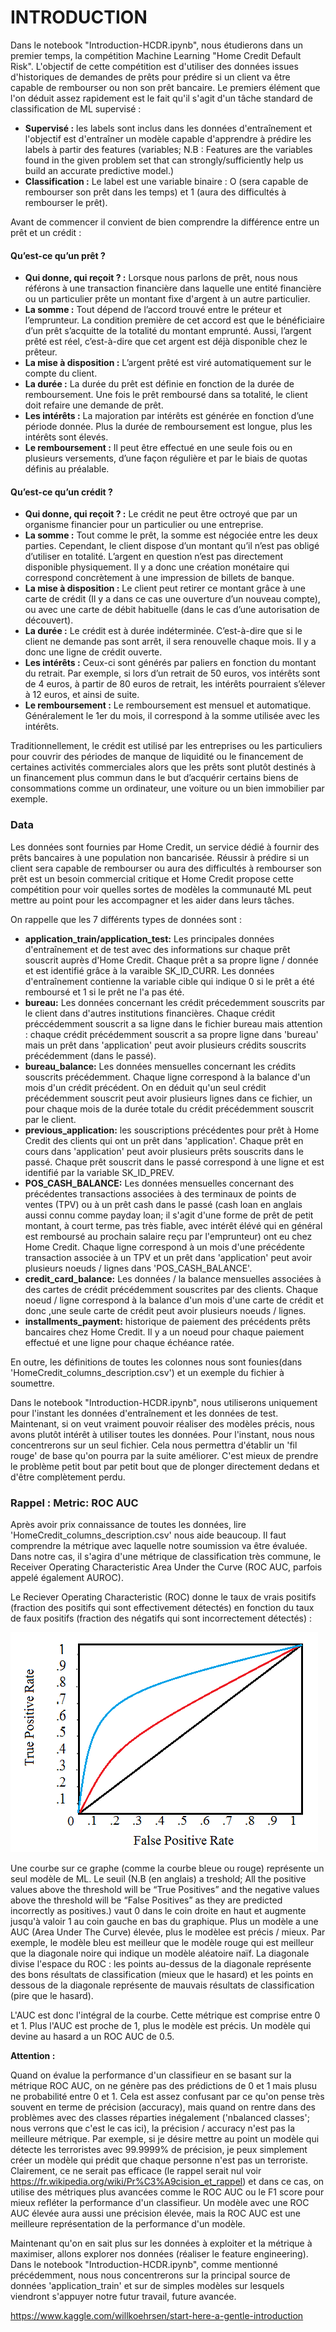# INTRODUCTION

Dans le notebook "Introduction-HCDR.ipynb", nous étudierons dans un premier temps, la compétition Machine Learning "Home Credit Default Risk". L'objectif de cette compétition est d'utiliser des données issues d'historiques de demandes de prêts pour prédire si un client va être capable de rembourser ou non son prêt bancaire. Le premiers élément que l'on déduit assez rapidement est le fait qu'il s'agit d'un tâche standard de classification de ML supervisé :
* **Supervisé :** les labels sont inclus dans les données d'entraînement et l'objectif est d'entraîner un modèle capable d'apprendre à prédire les labels à partir des features (variables; N.B : Features are the variables found in the given problem set that can strongly/sufficiently help us build an accurate predictive model.)
* **Classification :** Le label est une variable binaire : O (sera capable de rembourser son prêt dans les temps) et 1 (aura des difficultés à rembourser le prêt).

Avant de commencer il convient de bien comprendre la différence entre un prêt et un crédit :
#### Qu’est-ce qu’un prêt ?
* **Qui donne, qui reçoit ? :** Lorsque nous parlons de prêt, nous nous référons à une transaction financière dans laquelle une entité financière ou un particulier prête un montant fixe d'argent à un autre particulier.
* **La somme :** Tout dépend de l’accord trouvé entre le préteur et l’emprunteur. La condition première de cet accord est que le bénéficiaire d’un prêt s’acquitte de la totalité du montant emprunté. Aussi, l’argent prêté est réel, c’est-à-dire que cet argent est déjà disponible chez le prêteur.
* **La mise à disposition :** L’argent prêté est viré automatiquement sur le compte du client.
* **La durée :** La durée du prêt est définie en fonction de la durée de remboursement. Une fois le prêt remboursé dans sa totalité, le client doit refaire une demande de prêt.
* **Les intérêts :** La majoration par intérêts est générée en fonction d’une période donnée. Plus la durée de remboursement est longue, plus les intérêts sont élevés.
* **Le remboursement :** Il peut être effectué en une seule fois ou en plusieurs versements, d’une façon régulière et par le biais de quotas définis au préalable.
#### Qu’est-ce qu’un crédit ?
* **Qui donne, qui reçoit ? :** Le crédit ne peut être octroyé que par un organisme financier pour un particulier ou une entreprise.
* **La somme :** Tout comme le prêt, la somme est négociée entre les deux parties. Cependant, le client dispose d’un montant qu’il n’est pas obligé d’utiliser en totalité. L’argent en question n’est pas directement disponible physiquement. Il y a donc une création monétaire qui correspond concrètement à une impression de billets de banque.
* **La mise à disposition :** Le client peut retirer ce montant grâce à une carte de crédit (Il y a dans ce cas une ouverture d’un nouveau compte), ou avec une carte de débit habituelle (dans le cas d’une autorisation de découvert).
* **La durée :** Le crédit est à durée indéterminée. C’est-à-dire que si le client ne demande pas sont arrêt, il sera renouvelle chaque mois. Il y a donc une ligne de crédit ouverte.
* **Les intérêts :** Ceux-ci sont générés par paliers en fonction du montant du retrait. Par exemple, si lors d’un retrait de 50 euros, vos intérêts sont de 4 euros, à partir de 80 euros de retrait, les intérêts pourraient s’élever à 12 euros, et ainsi de suite.
* **Le remboursement :** Le remboursement est mensuel et automatique. Généralement le 1er du mois, il correspond à la somme utilisée avec les intérêts.

Traditionnellement, le crédit est utilisé par les entreprises ou les particuliers pour couvrir des périodes de manque de liquidité ou le financement de certaines activités commerciales alors que les prêts sont plutôt destinés à un financement plus commun dans le but d’acquérir certains biens de consommations comme un ordinateur, une voiture ou un bien immobilier par exemple.

### Data

Les données sont fournies par Home Credit, un service dédié à fournir des prêts bancaires à une population non bancarisée. Réussir à prédire si un client sera capable de rembourser ou aura des difficultés à rembourser son prêt est un besoin commercial critique et Home Credit propose cette compétition pour voir quelles sortes de modèles la communauté ML peut mettre au point pour les accompagner et les aider dans leurs tâches.

On rappelle que les 7 différents types de données sont :

* **application_train/application_test:** Les principales données d'entraînement et de test avec des informations sur chaque prêt souscrit auprès d'Home Credit. Chaque prêt a sa propre ligne / donnée et est identifié grâce à la varaible SK_ID_CURR. Les données d'entraînement contienne la variable cible qui indique 0 si le prêt a été remboursé et 1 si le prêt ne l'a pas été.
* **bureau:** Les données concernant les crédit précedemment souscrits par le client dans d'autres institutions financières. Chaque crédit préccédemment souscrit a sa ligne dans le fichier bureau mais attention : chaque crédit précédemment souscrit a sa propre ligne dans 'bureau' mais un prêt dans 'application' peut avoir plusieurs crédits souscrits précédemment (dans le passé).
* **bureau_balance:** Les données mensuelles concernant les crédits souscrits précédemment. Chaque ligne correspond à la balance d'un mois d'un crédit précédent. On en déduit qu'un seul crédit précédemment souscrit peut avoir plusieurs lignes dans ce fichier, un pour chaque mois de la durée totale du crédit précédemment souscrit par le client.
* **previous_application:** les souscriptions précédentes pour prêt à Home Credit des clients qui ont un prêt dans 'application'. Chaque prêt en cours dans 'application' peut avoir plusieurs prêts souscrits dans le passé. Chaque prêt souscrit dans le passé correspond à une ligne et est identifié par la variable SK_ID_PREV.
* **POS_CASH_BALANCE:** Les données mensuelles concernant des précédentes transactions associées à des terminaux de points de ventes (TPV) ou à un prêt cash dans le passé (cash loan en anglais aussi connu comme payday loan; il s'agit d'une forme de prêt de petit montant, à court terme, pas très fiable, avec intérêt élévé qui en général est remboursé au prochain salaire reçu par l'emprunteur) ont eu chez Home Credit. Chaque ligne correspond à un mois d'une précédente transaction associée à un TPV et  un prêt dans 'application' peut avoir plusieurs noeuds / lignes dans 'POS_CASH_BALANCE'.
* **credit_card_balance:** Les données / la balance mensuelles associées à des cartes de crédit précédemment souscrites par des clients. Chaque noeud / ligne correspond à la balance d'un mois d'une carte de crédit et donc ,une seule carte de crédit peut avoir plusieurs noeuds / lignes.
* **installments_payment:** historique de paiement des précédents prêts bancaires chez Home Credit. Il y a un noeud pour chaque paiement effectué et une ligne pour chaque échéance ratée.

En outre, les définitions de toutes les colonnes nous sont founies(dans 'HomeCredit_columns_description.csv') et un exemple du fichier à soumettre.

Dans le notebook "Introduction-HCDR.ipynb", nous utiliserons uniquement pour l'instant les données d'entraînement et les données de test. Maintenant, si on veut vraiment pouvoir réaliser des modèles précis, nous avons plutôt intérêt à utiliser toutes les données. Pour l'instant, nous nous concentrerons sur un seul fichier. Cela nous permettra d'établir un 'fil rouge' de base qu'on pourra par la suite améliorer. C'est mieux de prendre le problème petit bout par petit bout que de plonger directement dedans et d'être complètement perdu.

### Rappel : Metric: ROC AUC

Après avoir prix connaissance de toutes les données, lire 'HomeCredit_columns_description.csv' nous aide beaucoup. Il faut comprendre la métrique avec laquelle notre soumission va être évaluée. Dans notre cas, il s'agira d'une métrique de classification très commune, le Receiver Operating Characteristic Area Under the Curve (ROC AUC, parfois appelé également AUROC). 

Le Reciever Operating Characteristic (ROC) donne le taux de vrais positifs (fraction des positifs qui sont effectivement détectés) en fonction du taux de faux positifs (fraction des négatifs qui sont incorrectement détectés) : 

![image](ROC-curve.png)

Une courbe sur ce graphe (comme la courbe bleue ou rouge) représente un seul modèle de ML. Le seuil (N.B (en anglais) a treshold; All the positive values above the threshold will be “True Positives” and the negative values above the threshold will be “False Positives” as they are predicted incorrectly as positives.) vaut 0 dans le coin droite en haut et augmente jusqu'à valoir 1 au coin gauche en bas du graphique. Plus un modèle a une AUC (Area Under The Curve) élevée, plus le modèlee est précis / mieux. Par exemple, le modèle bleu est meilleur que le modèle rouge qui est meilleur que la diagonale noire qui indique un modèle aléatoire naïf. La diagonale divise l'espace du ROC : les points au-dessus de la diagonale représente des bons résultats de  classification (mieux que le hasard) et les points en dessous de la diagonale représente de mauvais résultats de  classification (pire que le hasard).

L'AUC est donc l'intégral de la courbe. Cette métrique est comprise entre 0 et 1. Plus l'AUC est proche de 1, plus le modèle est précis.
Un modèle qui devine au hasard a un ROC AUC de 0.5.

**Attention :**

Quand on évalue la performance d'un classifieur en se basant sur la métrique ROC AUC, on ne génère pas des prédictions de 0 et 1 mais plusu ne probabilité entre 0 et 1. Cela est assez confusant par ce qu'on pense très souvent en terme de précision (accuracy), mais quand on rentre dans des problèmes avec des classes réparties inégalement ('nbalanced classes'; nous verrons que c'est le cas ici), la précision / accuracy n'est pas la meilleure métrique. Par exemple, si je désire mettre au point un modèle qui détecte les terroristes avec 99.9999% de précision, je peux simplement créer un modèle qui prédit que chaque personne n'est pas un terroriste. Clairement, ce ne serait pas efficace (le rappel serait nul voir https://fr.wikipedia.org/wiki/Pr%C3%A9cision_et_rappel) et dans ce cas, on utilise des métriques plus avancées comme le ROC AUC ou le F1 score pour mieux refléter la performance d'un classifieur. Un modèle avec une ROC AUC élevée aura aussi une précision élevée, mais la ROC AUC est une meilleure représentation de la performance d'un modèle. 

Maintenant qu'on en sait plus sur les données à exploiter et la métrique à maximiser, allons explorer nos données (réaliser le feature engineering). Dans le notebook "Introduction-HCDR.ipynb", comme mentionné précédemment, nous nous concentrerons sur la principal source de données 'application_train' et sur de simples modèles sur lesquels viendront s'appuyer notre futur travail, future avancée.

https://www.kaggle.com/willkoehrsen/start-here-a-gentle-introduction












